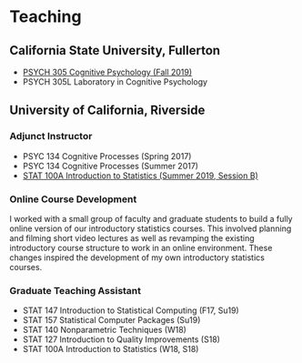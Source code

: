 # Teaching

## California State University, Fullerton
- [PSYCH 305 Cognitive Psychology (Fall 2019)](https://marcuscappiello.github.io/teaching/PSYCH305/f19.html)
- PSYCH 305L Laboratory in Cognitive Psychology 

## University of California, Riverside
### Adjunct Instructor
- PSYC 134 Cognitive Processes (Spring 2017)
- PSYC 134 Cognitive Processes (Summer 2017)
- [STAT 100A Introduction to Statistics (Summer 2019, Session B)](https://lgpcappiello.github.io/teaching/stat100a/su19.html)

### Online Course Development 
I worked with a small group of faculty and graduate students to build a fully online version of our introductory statistics courses. This involved planning and filming short video lectures as well as revamping the existing introductory course structure to work in an online environment. These changes inspired the development of my own introductory statistics courses.

### Graduate Teaching Assistant
- STAT 147 Introduction to Statistical Computing (F17, Su19)
- STAT 157 Statistical Computer Packages (Su19)
- STAT 140 Nonparametric Techniques (W18)
- STAT 127 Introduction to Quality Improvements (S18)
- STAT 100A Introduction to Statistics (W18, S18)
